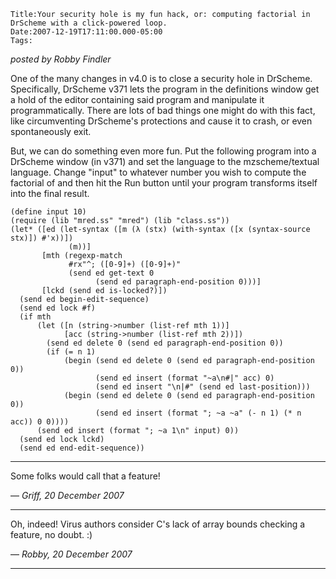 
    Title:Your security hole is my fun hack, or: computing factorial in DrScheme with a click-powered loop.
    Date:2007-12-19T17:11:00.000-05:00
    Tags:

*posted by Robby Findler*


One of the many changes in v4.0 is to close a security hole in DrScheme. Specifically, DrScheme v371 lets the program in the definitions window get a hold of the editor containing said program and manipulate it programmatically. There are lots of bad things one might do with this fact, like circumventing DrScheme's protections and cause it to crash, or even spontaneously exit.



But, we can do something even more fun. Put the following program into a DrScheme window (in v371) and set the language to the mzscheme/textual language. Change "input" to whatever number you wish to compute the factorial of and then hit the Run button until your program transforms itself into the final result.


```racket
(define input 10)
(require (lib "mred.ss" "mred") (lib "class.ss"))
(let* ([ed (let-syntax ([m (λ (stx) (with-syntax ([x (syntax-source stx)]) #'x))])
             (m))]
       [mth (regexp-match 
             #rx"^; ([0-9]+) ([0-9]+)" 
             (send ed get-text 0 
                   (send ed paragraph-end-position 0)))]
       [lckd (send ed is-locked?)])
  (send ed begin-edit-sequence)
  (send ed lock #f)
  (if mth
      (let ([n (string->number (list-ref mth 1))]
            [acc (string->number (list-ref mth 2))])
        (send ed delete 0 (send ed paragraph-end-position 0))
        (if (= n 1)
            (begin (send ed delete 0 (send ed paragraph-end-position 0))
                   (send ed insert (format "~a\n#|" acc) 0)
                   (send ed insert "\n|#" (send ed last-position)))
            (begin (send ed delete 0 (send ed paragraph-end-position 0))
                   (send ed insert (format "; ~a ~a" (- n 1) (* n acc)) 0 0))))
      (send ed insert (format "; ~a 1\n" input) 0))
  (send ed lock lckd)
  (send ed end-edit-sequence))
```

<!-- more -->



* * *

Some folks would call that a feature!

— *Griff, 20 December 2007*

* * *

Oh, indeed! Virus authors consider C's lack of array bounds checking a feature, no doubt. :)

— *Robby, 20 December 2007*

* * *

